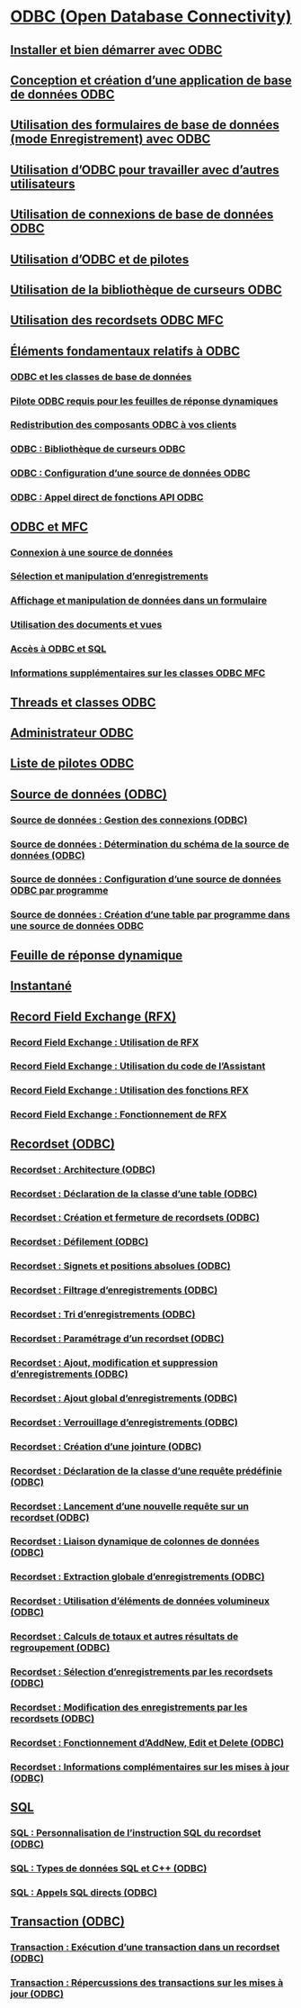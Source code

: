 # [ODBC (Open Database Connectivity)](open-database-connectivity-odbc.md)
## [Installer et bien démarrer avec ODBC](installing-and-getting-started-with-odbc.md)
## [Conception et création d’une application de base de données ODBC](design-and-create-an-odbc-database-application.md)
## [Utilisation des formulaires de base de données (mode Enregistrement) avec ODBC](use-database-forms-record-views-with-odbc.md)
## [Utilisation d’ODBC pour travailler avec d’autres utilisateurs](use-odbc-to-work-with-other-users.md)
## [Utilisation de connexions de base de données ODBC](work-with-odbc-database-connections.md)
## [Utilisation d’ODBC et de pilotes](work-with-odbc-and-drivers.md)
## [Utilisation de la bibliothèque de curseurs ODBC](use-the-odbc-cursor-library.md)
## [Utilisation des recordsets ODBC MFC](use-mfc-odbc-recordsets.md)
## [Éléments fondamentaux relatifs à ODBC](odbc-basics.md)
### [ODBC et les classes de base de données](odbc-and-the-database-classes.md)
### [Pilote ODBC requis pour les feuilles de réponse dynamiques](odbc-driver-requirements-for-dynasets.md)
### [Redistribution des composants ODBC à vos clients](redistributing-odbc-components-to-your-customers.md)
### [ODBC : Bibliothèque de curseurs ODBC](odbc-the-odbc-cursor-library.md)
### [ODBC : Configuration d’une source de données ODBC](odbc-configuring-an-odbc-data-source.md)
### [ODBC : Appel direct de fonctions API ODBC](odbc-calling-odbc-api-functions-directly.md)
## [ODBC et MFC](odbc-and-mfc.md)
### [Connexion à une source de données](connecting-to-a-data-source.md)
### [Sélection et manipulation d’enregistrements](selecting-and-manipulating-records.md)
### [Affichage et manipulation de données dans un formulaire](displaying-and-manipulating-data-in-a-form.md)
### [Utilisation des documents et vues](working-with-documents-and-views.md)
### [Accès à ODBC et SQL](access-to-odbc-and-sql.md)
### [Informations supplémentaires sur les classes ODBC MFC](further-reading-about-the-mfc-odbc-classes.md)
## [Threads et classes ODBC](odbc-classes-and-threads.md)
## [Administrateur ODBC](odbc-administrator.md)
## [Liste de pilotes ODBC](odbc-driver-list.md)
## [Source de données (ODBC)](data-source-odbc.md)
### [Source de données : Gestion des connexions (ODBC)](data-source-managing-connections-odbc.md)
### [Source de données : Détermination du schéma de la source de données (ODBC)](data-source-determining-the-schema-of-the-data-source-odbc.md)
### [Source de données : Configuration d’une source de données ODBC par programme](data-source-programmatically-configuring-an-odbc-data-source.md)
### [Source de données : Création d’une table par programme dans une source de données ODBC](data-source-programmatically-creating-a-table-in-an-odbc-data-source.md)
## [Feuille de réponse dynamique](dynaset.md)
## [Instantané](snapshot.md)
## [Record Field Exchange (RFX)](record-field-exchange-rfx.md)
### [Record Field Exchange : Utilisation de RFX](record-field-exchange-using-rfx.md)
### [Record Field Exchange : Utilisation du code de l’Assistant](record-field-exchange-working-with-the-wizard-code.md)
### [Record Field Exchange : Utilisation des fonctions RFX](record-field-exchange-using-the-rfx-functions.md)
### [Record Field Exchange : Fonctionnement de RFX](record-field-exchange-how-rfx-works.md)
## [Recordset (ODBC)](recordset-odbc.md)
### [Recordset : Architecture (ODBC)](recordset-architecture-odbc.md)
### [Recordset : Déclaration de la classe d’une table (ODBC)](recordset-declaring-a-class-for-a-table-odbc.md)
### [Recordset : Création et fermeture de recordsets (ODBC)](recordset-creating-and-closing-recordsets-odbc.md)
### [Recordset : Défilement (ODBC)](recordset-scrolling-odbc.md)
### [Recordset : Signets et positions absolues (ODBC)](recordset-bookmarks-and-absolute-positions-odbc.md)
### [Recordset : Filtrage d’enregistrements (ODBC)](recordset-filtering-records-odbc.md)
### [Recordset : Tri d’enregistrements (ODBC)](recordset-sorting-records-odbc.md)
### [Recordset : Paramétrage d’un recordset (ODBC)](recordset-parameterizing-a-recordset-odbc.md)
### [Recordset : Ajout, modification et suppression d’enregistrements (ODBC)](recordset-adding-updating-and-deleting-records-odbc.md)
### [Recordset : Ajout global d’enregistrements (ODBC)](recordset-adding-records-in-bulk-odbc.md)
### [Recordset : Verrouillage d’enregistrements (ODBC)](recordset-locking-records-odbc.md)
### [Recordset : Création d’une jointure (ODBC)](recordset-performing-a-join-odbc.md)
### [Recordset : Déclaration de la classe d’une requête prédéfinie (ODBC)](recordset-declaring-a-class-for-a-predefined-query-odbc.md)
### [Recordset : Lancement d’une nouvelle requête sur un recordset (ODBC)](recordset-requerying-a-recordset-odbc.md)
### [Recordset : Liaison dynamique de colonnes de données (ODBC)](recordset-dynamically-binding-data-columns-odbc.md)
### [Recordset : Extraction globale d’enregistrements (ODBC)](recordset-fetching-records-in-bulk-odbc.md)
### [Recordset : Utilisation d’éléments de données volumineux (ODBC)](recordset-working-with-large-data-items-odbc.md)
### [Recordset : Calculs de totaux et autres résultats de regroupement (ODBC)](recordset-obtaining-sums-and-other-aggregate-results-odbc.md)
### [Recordset : Sélection d’enregistrements par les recordsets (ODBC)](recordset-how-recordsets-select-records-odbc.md)
### [Recordset : Modification des enregistrements par les recordsets (ODBC)](recordset-how-recordsets-update-records-odbc.md)
### [Recordset : Fonctionnement d’AddNew, Edit et Delete (ODBC)](recordset-how-addnew-edit-and-delete-work-odbc.md)
### [Recordset : Informations complémentaires sur les mises à jour (ODBC)](recordset-more-about-updates-odbc.md)
## [SQL](sql.md)
### [SQL : Personnalisation de l’instruction SQL du recordset (ODBC)](sql-customizing-your-recordsets-sql-statement-odbc.md)
### [SQL : Types de données SQL et C++ (ODBC)](sql-sql-and-cpp-data-types-odbc.md)
### [SQL : Appels SQL directs (ODBC)](sql-making-direct-sql-calls-odbc.md)
## [Transaction (ODBC)](transaction-odbc.md)
### [Transaction : Exécution d’une transaction dans un recordset (ODBC)](transaction-performing-a-transaction-in-a-recordset-odbc.md)
### [Transaction : Répercussions des transactions sur les mises à jour (ODBC)](transaction-how-transactions-affect-updates-odbc.md)
